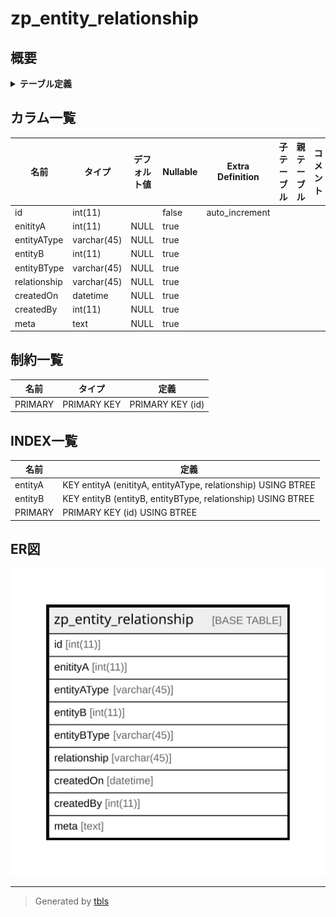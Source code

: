 # zp_entity_relationship

## 概要

<details>
<summary><strong>テーブル定義</strong></summary>

```sql
CREATE TABLE `zp_entity_relationship` (
  `id` int(11) NOT NULL AUTO_INCREMENT,
  `enitityA` int(11) DEFAULT NULL,
  `entityAType` varchar(45) DEFAULT NULL,
  `entityB` int(11) DEFAULT NULL,
  `entityBType` varchar(45) DEFAULT NULL,
  `relationship` varchar(45) DEFAULT NULL,
  `createdOn` datetime DEFAULT NULL,
  `createdBy` int(11) DEFAULT NULL,
  `meta` text DEFAULT NULL,
  PRIMARY KEY (`id`),
  KEY `entityA` (`enitityA`,`entityAType`,`relationship`),
  KEY `entityB` (`entityB`,`entityBType`,`relationship`)
) ENGINE=InnoDB DEFAULT CHARSET=utf8mb4 COLLATE=utf8mb4_unicode_ci
```

</details>

## カラム一覧

| 名前           | タイプ         | デフォルト値       | Nullable | Extra Definition | 子テーブル      | 親テーブル      | コメント     |
| ------------ | ----------- | ------------ | -------- | ---------------- | ---------- | ---------- | -------- |
| id           | int(11)     |              | false    | auto_increment   |            |            |          |
| enitityA     | int(11)     | NULL         | true     |                  |            |            |          |
| entityAType  | varchar(45) | NULL         | true     |                  |            |            |          |
| entityB      | int(11)     | NULL         | true     |                  |            |            |          |
| entityBType  | varchar(45) | NULL         | true     |                  |            |            |          |
| relationship | varchar(45) | NULL         | true     |                  |            |            |          |
| createdOn    | datetime    | NULL         | true     |                  |            |            |          |
| createdBy    | int(11)     | NULL         | true     |                  |            |            |          |
| meta         | text        | NULL         | true     |                  |            |            |          |

## 制約一覧

| 名前      | タイプ         | 定義               |
| ------- | ----------- | ---------------- |
| PRIMARY | PRIMARY KEY | PRIMARY KEY (id) |

## INDEX一覧

| 名前      | 定義                                                            |
| ------- | ------------------------------------------------------------- |
| entityA | KEY entityA (enitityA, entityAType, relationship) USING BTREE |
| entityB | KEY entityB (entityB, entityBType, relationship) USING BTREE  |
| PRIMARY | PRIMARY KEY (id) USING BTREE                                  |

## ER図

![er](zp_entity_relationship.svg)

---

> Generated by [tbls](https://github.com/k1LoW/tbls)
